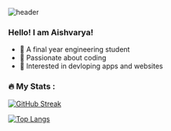 ![header](https://capsule-render.vercel.app/api?text=Bonjour!&fontSize=45&type=waving&color=gradient&height=100)
### Hello! I am Aishvarya!
- 🔭 A final year engineering student
- 🌱 Passionate about coding
- 👯 Interested in devloping apps and websites

### :fire: My Stats :
[![GitHub Streak](http://github-readme-streak-stats.herokuapp.com?user=aishvarya-111&theme=tokyonight&hide_border=true)](https://git.io/streak-stats)

[![Top Langs](https://github-readme-stats.vercel.app/api/top-langs/?username=aishvarya-111&layout=compact&theme=vision-friendly-dark)](https://github.com/anuraghazra/github-readme-stats)

<!--
**aishvarya-111/aishvarya-111** is a ✨ _special_ ✨ repository because its `README.md` (this file) appears on your GitHub profile.

Here are some ideas to get you started:

- 🔭 I’m currently working on ...
- 🌱 I’m currently learning ...
- 👯 I’m looking to collaborate on ...
- 🤔 I’m looking for help with ...
- 💬 Ask me about ...
- 📫 How to reach me: ...
- 😄 Pronouns: ...
- ⚡ Fun fact: ...
-->
